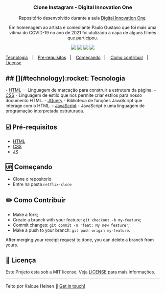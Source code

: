 <h3 align="center">
	Clone Instagram - Digital Innovation One
</h3>
<p align="center">
Repositório desenvolvido durante a aula <a href="https://digitalinnovation.one/">Digital Innovation One</a>.
</p>
<p align="center">
Em homenagem ao artista e comediante Paulo Gustavo que foi mais uma vitima do COVID-19 no ano de 2021 foi utulizado a capa de alguns filmes que participou<a href="https://digitalinnovation.one/"></a>.
</p>

<p align="center">
  <img src="https://img.shields.io/github/repo-size/kaiquegh/netflix-clone?style=plastic">
  <img src="https://img.shields.io/badge/made%20by-kaiquegh-green?style=plastic">
  <img src="https://img.shields.io/github/last-commit/kaiquegh/netflix-clone?style=plastic">
  <img src="https://img.shields.io/github/license/kaiquegh/netflix-clone?style=plastic">
</p>

<p align="#center">
<a href="#technology">Tecnologia</a>&nbsp;&nbsp;&nbsp;|&nbsp;&nbsp;&nbsp;
  <a href="#prerequisites">Pre-requisitos</a>&nbsp;&nbsp;&nbsp;|&nbsp;&nbsp;&nbsp;
    <a href="#getting-started">Começando</a>&nbsp;&nbsp;&nbsp;|&nbsp;&nbsp;&nbsp;
    <a href="#contribute">Como contribuir</a>&nbsp;&nbsp;&nbsp;|&nbsp;&nbsp;&nbsp;
  <a href="#">License</a>
</p>

<h2 id="technology">## [](#technology):rocket: Tecnologia</h2>
-  <a href="https://www.w3schools.com/html/">HTML</a> — Linguagem de marcação para construir a estrutura da página.
-  <a href="https://www.w3schools.com/css/">CSS</a> - Linguagem de estilo que nos permite criar estilos para nosso documento HTML.
-  <a href="https://jquery.com/">JQuery</a> - Biblioteca de funções JavaScript que interage com o HTML.
-  <a href="https://developer.mozilla.org/pt-BR/docs/Web/JavaScript">JavaScript</a> - JavaScript é uma linguagem de programação interpretada estruturada.


## [](#prerequisites):ballot_box_with_check: Pré-requisitos
-   [HTML](https://developer.mozilla.org/pt-BR/docs/Web/HTML)
-   [CSS](https://developer.mozilla.org/pt-BR/docs/Web/CSS) 
-   [JS](https://developer.mozilla.org/pt-BR/docs/Web/JavaScript)


## [](id="getting-started"):up: Começando

-   Clone o repositorio
-  Entre na pasta `netflix-clone`


## [](#contribute):pencil2: Como Contribuir

-   Make a fork;
-   Create a branck with your feature:  `git checkout -b my-feature`;
-   Commit changes:  `git commit -m 'feat: My new feature'`;
-   Make a push to your branch:  `git push origin my-feature`.

After merging your receipt request to done, you can delete a branch from yours.


## [](#license):memo: Licença
Este Projeto esta sob a MIT license. Veja [LICENSE](https://github.com/kaiquegh/netflix-clone/blob/main/LICENSE) para mais informações.

----------

Feito por Kaique Heinen 👋  [Get in touch!](https://www.linkedin.com/in/kaique-heinen/)
